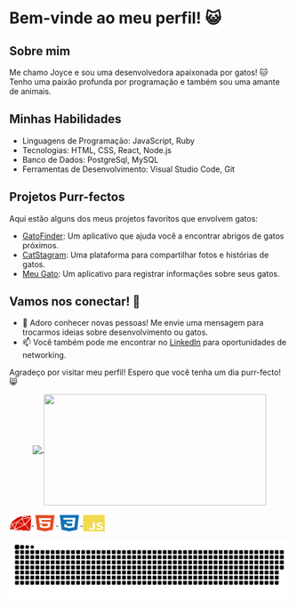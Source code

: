 # Bem-vinde ao meu perfil! 😺

## Sobre mim
Me chamo Joyce e sou uma desenvolvedora apaixonada por gatos! 🐱 Tenho uma paixão profunda por programação e também sou uma amante de animais.

## Minhas Habilidades
- Linguagens de Programação: JavaScript, Ruby
- Tecnologias: HTML, CSS, React, Node.js
- Banco de Dados: PostgreSql, MySQL
- Ferramentas de Desenvolvimento: Visual Studio Code, Git

## Projetos Purr-fectos
Aqui estão alguns dos meus projetos favoritos que envolvem gatos:
- [GatoFinder](https://github.com/seu-usuario/GatoFinder): Um aplicativo que ajuda você a encontrar abrigos de gatos próximos.
- [CatStagram](https://github.com/seu-usuario/CatStagram): Uma plataforma para compartilhar fotos e histórias de gatos.
- [Meu Gato](https://github.com/seu-usuario/MeuGato): Um aplicativo para registrar informações sobre seus gatos.

## Vamos nos conectar! 🐾
- 💬 Adoro conhecer novas pessoas! Me envie uma mensagem para trocarmos ideias sobre desenvolvimento ou gatos.
- 📫 Você também pode me encontrar no [LinkedIn](https://www.linkedin.com/in/joyce-caroline-amorim/) para oportunidades de networking.

Agradeço por visitar meu perfil! Espero que você tenha um dia purr-fecto! 😸





<div align="center">
  <a href="https://github.com/joyce-caroline">
  <img img width="400px" align ="center" src="https://github-readme-stats.vercel.app/api?username=joyce-caroline&show_icons=true&theme=omni&include_all_commits=true&count_private=true"/>
  <img img width="400px" height="200px" align ="center" src="https://github-readme-stats.vercel.app/api/top-langs/?username=joyce-caroline&layout=compact&langs_count=7&theme=omni"/>
</div>
  <div style="display: inline_block"><br>
  <img align="center" alt="Ruby" height="30" width="40" src="https://raw.githubusercontent.com/devicons/devicon/master/icons/ruby/ruby-plain.svg">
  <img align="center" alt="html" height="30" width="40" src="https://raw.githubusercontent.com/devicons/devicon/master/icons/html5/html5-plain.svg">
  <img align="center" alt="css" height="30" width="40" src="https://raw.githubusercontent.com/devicons/devicon/master/icons/css3/css3-plain.svg">
  <img align="center" alt="Js" height="30" width="40" src="https://raw.githubusercontent.com/devicons/devicon/master/icons/javascript/javascript-plain.svg">
</div>
 
  
![](https://github.com/joyce-caroline/joyce-caroline/blob/output/github-contribution-grid-snake-dark.svg)  

  
  
  
  
